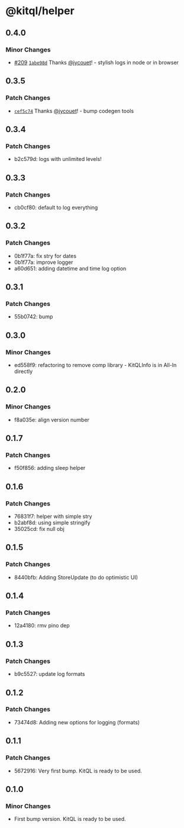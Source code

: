 # @kitql/helper

## 0.4.0

### Minor Changes

- [#209](https://github.com/jycouet/kitql/pull/209) [`1abe98d`](https://github.com/jycouet/kitql/commit/1abe98d53d07e0ea55f600526bc68a87764a546c) Thanks [@jycouet](https://github.com/jycouet)! - stylish logs in node or in browser

## 0.3.5

### Patch Changes

- [`cef5c74`](https://github.com/jycouet/kitql/commit/cef5c741d70d403bbb840e61afedf958586a2307) Thanks [@jycouet](https://github.com/jycouet)! - bump codegen tools

## 0.3.4

### Patch Changes

- b2c579d: logs with unlimited levels!

## 0.3.3

### Patch Changes

- cb0cf80: default to log everything

## 0.3.2

### Patch Changes

- 0b1f77a: fix stry for dates
- 0b1f77a: improve logger
- a60d651: adding datetime and time log option

## 0.3.1

### Patch Changes

- 55b0742: bump

## 0.3.0

### Minor Changes

- ed558f9: refactoring to remove comp library - KitQLInfo is in All-In directly

## 0.2.0

### Minor Changes

- f8a035e: align version number

## 0.1.7

### Patch Changes

- f50f856: adding sleep helper

## 0.1.6

### Patch Changes

- 76831f7: helper with simple stry
- b2abf8d: using simple stringify
- 35025cd: fix null obj

## 0.1.5

### Patch Changes

- 8440bfb: Adding StoreUpdate (to do optimistic UI)

## 0.1.4

### Patch Changes

- 12a4180: rmv pino dep

## 0.1.3

### Patch Changes

- b9c5527: update log formats

## 0.1.2

### Patch Changes

- 73474d8: Adding new options for logging (formats)

## 0.1.1

### Patch Changes

- 5672916: Very first bump. KitQL is ready to be used.

## 0.1.0

### Minor Changes

- First bump version. KitQL is ready to be used.
